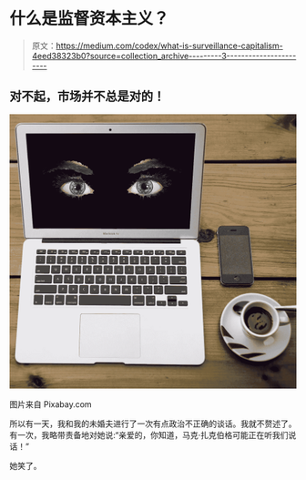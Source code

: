 # 什么是监督资本主义？

> 原文：<https://medium.com/codex/what-is-surveillance-capitalism-4eed38323b0?source=collection_archive---------3----------------------->

## 对不起，市场并不总是对的！

![](img/11b88643e32aae4cca12f08f33f4d19c.png)

图片来自 Pixabay.com

所以有一天，我和我的未婚夫进行了一次有点政治不正确的谈话。我就不赘述了。有一次，我略带责备地对她说:“亲爱的，你知道，马克·扎克伯格可能正在听我们说话！”

她笑了。